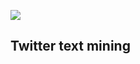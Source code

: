 <img src="https://img.freepik.com/free-vector/twitter-logo-design_1035-8934.jpg?size=338&ext=jpg" align="center"></img>
<h2>Twitter text mining</h2>
